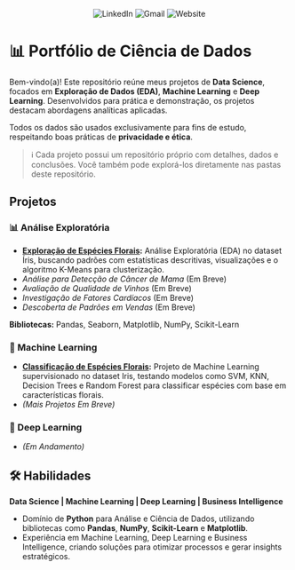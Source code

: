 <p align="center">
  <img src="https://img.shields.io/badge/-FelipeSousa-blue?style=flat-square&logo=Linkedin&logoColor=white" alt="LinkedIn"> 
  <img src="https://img.shields.io/badge/-Gmail-c14438?style=flat-square&logo=Gmail&logoColor=white" alt="Gmail"> 
  <img src="https://img.shields.io/badge/-Meu%20Site-00C4CC?style=flat-square&logo=Canva&logoColor=white" alt="Website">
</p>

# 📊 Portfólio de Ciência de Dados

Bem-vindo(a)! Este repositório reúne meus projetos de **Data Science**, focados em **Exploração de Dados (EDA)**, **Machine Learning** e **Deep Learning**. Desenvolvidos para prática e demonstração, os projetos destacam abordagens analíticas aplicadas.

Todos os dados são usados exclusivamente para fins de estudo, respeitando boas práticas de **privacidade e ética**.

> ℹ️ Cada projeto possui um repositório próprio com detalhes, dados e conclusões. Você também pode explorá-los diretamente nas pastas deste repositório.

## Projetos

### 📊 Análise Exploratória
- **[Exploração de Espécies Florais](https://github.com/benzerinsio/FloralSpecies-EDA):** Análise Exploratória (EDA) no dataset Íris, buscando padrões com estatísticas descritivas, visualizações e o algoritmo K-Means para clusterização.  
- *Análise para Detecção de Câncer de Mama* (Em Breve)  
- *Avaliação de Qualidade de Vinhos* (Em Breve)  
- *Investigação de Fatores Cardíacos* (Em Breve)  
- *Descoberta de Padrões em Vendas* (Em Breve)  

**Bibliotecas:** Pandas, Seaborn, Matplotlib, NumPy, Scikit-Learn

### 🤖 Machine Learning
- **[Classificação de Espécies Florais](https://github.com/benzerinsio/DataScience/blob/main/Machine-Learning/ML_iris.ipynb):** Projeto de Machine Learning supervisionado no dataset Iris, testando modelos como SVM, KNN, Decision Trees e Random Forest para classificar espécies com base em características florais.  
- *(Mais Projetos Em Breve)*

### 🧠 Deep Learning
- *(Em Andamento)*

## 🛠️ Habilidades

**Data Science | Machine Learning | Deep Learning | Business Intelligence**

- Domínio de **Python** para Análise e Ciência de Dados, utilizando bibliotecas como **Pandas**, **NumPy**, **Scikit-Learn** e **Matplotlib**.  
- Experiência em Machine Learning, Deep Learning e Business Intelligence, criando soluções para otimizar processos e gerar insights estratégicos.